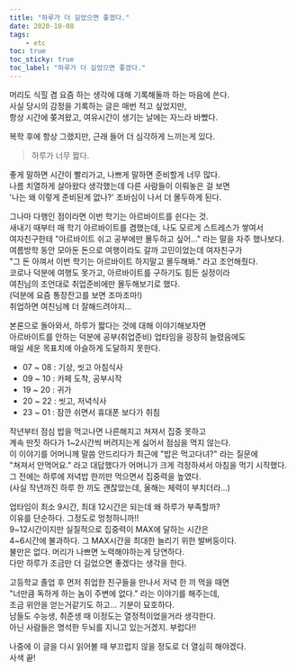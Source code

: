 ```yaml
---
title: "하루가 더 길었으면 좋겠다."
date: 2020-10-08
tags:
    - etc
toc: true
toc_sticky: true
toc_label: "하루가 더 길었으면 좋겠다."
---
```

머리도 식힐 겸 요즘 하는 생각에 대해 기록해둘까 하는 마음에 쓴다.  
사실 당시의 감정을 기록하는 글은 매번 적고 싶었지만,  
항상 시간에 쫒겨왔고, 여유시간이 생기는 날에는 자느라 바빴다.  
  
복학 후에 항상 그랬지만, 근래 들어 더 심각하게 느끼는게 있다.  

> 하루가 너무 짧다.

좋게 말하면 시간이 빨리가고, 나쁘게 말하면 준비할게 너무 많다.  
나름 치열하게 살아왔다 생각했는데 다른 사람들이 이뤄놓은 걸 보면  
'나는 왜 이렇게 준비된게 없나?' 조바심이 나서 더 몰두하게 된다.  
  
그나마 다행인 점이라면 이번 학기는 아르바이트를 쉰다는 것.  
새내기 때부터 매 학기 아르바이트를 겸했는데, 나도 모르게 스트레스가 쌓여서  
여자친구한테 "아르바이트 쉬고 공부에만 몰두하고 싶어..." 라는 말을 자주 했나보다.  
여름방학 동안 모아둔 돈으로 여행이라도 갈까 고민이었는데 여자친구가  
"그 돈 아껴서 이번 학기는 아르바이트 하지말고 몰두해봐." 라고 조언해줬다.  
코로나 덕분에 여행도 못가고, 아르바이트를 구하기도 힘든 실정이라  
여친님의 조언대로 취업준비에만 몰두해보기로 했다.  
(덕분에 요즘 통장잔고를 보면 조마조마!)  
취업하면 여친님께 더 잘해드려야지...  
  
본론으로 돌아와서, 하루가 짧다는 것에 대해 이야기해보자면  
아르바이트를 안하는 덕분에 공부(취업준비) 업타임을 굉장히 늘렸음에도  
매일 세운 목표치에 아슬하게 도달하지 못한다.  
  
- 07 ~ 08 : 기상, 씻고 아침식사
- 09 ~ 10 : 카페 도착, 공부시작
- 19 ~ 20 : 귀가
- 20 ~ 22 : 씻고, 저녁식사
- 23 ~ 01 : 잠깐 쉬면서 휴대폰 보다가 취침

작년부터 점심 밥을 먹고나면 나른해지고 쳐져서 집중 못하고  
계속 딴짓 하다가 1~2시간씩 버려지는게 싫어서 점심을 먹지 않는다.  
이 이야기를 어머니께 말씀 안드리다가 최근에 "밥은 먹고다녀?" 라는 질문에  
"쳐져서 안먹어요." 라고 대답했다가 어머니가 크게 걱정하셔서 아침을 먹기 시작했다.  
그 전에는 하루에 저녁밥 한끼만 먹으면서 집중력을 높였다.  
(사실 작년까진 하루 한 끼도 괜찮았는데, 올해는 체력이 부치더라...)  
  
업타임이 최소 9시간, 최대 12시간은 되는데 왜 하루가 부족할까?  
이유를 단순하다. 그정도로 멍청하니까!!  
9~12시간이지만 실질적으로 집중력이 MAX에 달하는 시간은  
4~6시간에 불과하다. 그 MAX시간을 최대한 늘리기 위한 발버둥이다.  
불만은 없다. 머리가 나쁘면 노력해야하는게 당연하다.  
다만 하루가 조금만 더 길었으면 좋겠다는 생각을 한다.
  
고등학교 졸업 후 먼저 취업한 친구들을 만나서 저녁 한 끼 먹을 때면  
"너만큼 독하게 하는 놈이 주변에 없다." 라는 이야기를 해주는데,  
조금 위안을 얻는거같기도 하고... 기분이 묘호하다.  
남들도 수능생, 취준생 때 이정도는 열정적이었을거라 생각한다.  
아닌 사람들은 명석한 두뇌를 지니고 있는거겠지. 부럽다!!  
  
나중에 이 글을 다시 읽어볼 때 부끄럽지 않을 정도로 더 열심히 해야겠다.  
사색 끝!